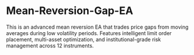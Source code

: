 # Mean-Reversion-Gap-EA
This is an advanced mean reversion EA that trades price gaps from moving averages during low volatility periods. Features intelligent limit order placement, multi-asset optimization, and institutional-grade risk management across 12 instruments.
